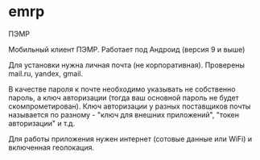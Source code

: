 # emrp
ПЭМР


Мобильный клиент ПЭМР. Работает под Андроид (версия 9 и выше)

Для установки нужна личная почта (не корпоративная). Проверены mail.ru, yandex, gmail.

В качестве пароля к почте необходимо указывать не собственно пароль, а ключ авторизации (тогда ваш основной пароль не будет скомпрометирован). Ключ авторизации у разных поставщиков почты называется по разному - "ключ для внешних приложений", "токен авторизации" и т.д.

Для работы приложения нужен интернет (сотовые данные или WiFi) и включенная геолокация.
